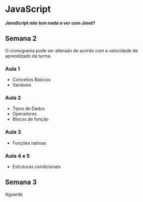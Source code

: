 # JavaScript

***JavaScript não tem nada a ver com Java!!***

## Semana 2

O cronograma pode ser alterado de acordo com a velocidade de aprendizado da turma.

### Aula 1
- Conceitos Básicos
- Variáveis

### Aula 2
- Tipos de Dados
- Operadores
- Blocos de função

### Aula 3
- Funções nativas

### Aula 4 e 5
- Estruturas condicionais

## Semana 3

Aguarde